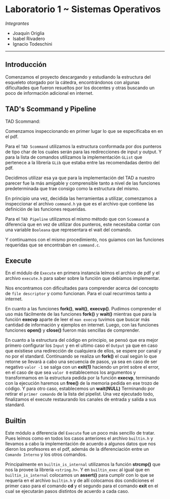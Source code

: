 # Laboratorio 1 ~ Sistemas Operativos

_Integrantes_

* Joaquín Origlia
* Isabel Rivadero
* Ignacio Todeschini

---
## Introducción

Comenzamos el proyecto descargando y estudiando la estructura del esqueleto
otorgado por la cátedra, encontrándonos con algunas dificultades que fueron
resueltos por los docentes y otras buscando un poco de información adicional en internet.


## TAD's Scommand y Pipeline

TAD Scommand:

Comenzamos inspeccionando en primer lugar lo que se especificaba en en el pdf.

Para el `TAD Scommand` utilizamos la estructura conformada por dos punteros de tipo char de los cuales serán para las redirecciones de input y output. Y para la lista de comandos utilizamos la implementación `GList` que pertenece a la librería `GLib` que estaba entre las recomendadas dentro del pdf.

Decidimos utilizar esa ya que para la implementación del TAD a nuestro parecer fue la más amigable y comprensible tanto a nivel de las funciones predeterminada que trae consigo como la estructura del mismo.

En principio una vez, decidida las herramientas a utilizar, comenzamos a inspeccionar el archivo `command.h` ya que es el archivo que contiene las definición de las funciones requeridas.

Para el `TAD Pipeline` utilizamos el mismo método que con `Scommand` a diferencia
que en vez de utilizar dos punteros, este necesitaba contar con una variable
`Booleana` que representara el wait del comando.

Y continuamos con el mismo procedimiento, nos guiamos con las funciones requeridas
que se encontraban en `command.c`.

## Execute

En el módulo de `Execute` en primera instancia leímos el archivo de pdf y el archivo `execute.h` para saber sobre la función que debíamos implementar.

Nos encontramos con dificultades para comprender acerca del concepto de `file descriptor` y como funcionan. Para el cual recurrimos tanto a internet.

En cuanto a las funciones **fork()**, **wait()**, **execvp()**. Pudimos comprender el uso más fácilmente de las funciones **fork()** y **wait()** mientras que para la función **execvp** aparte de leer el `man execvp` tuvimos que buscar más cantidad de información y ejemplos en internet.
Luego, con las funciones funciones **open()** y **close()** fueron más sencillas de comprender.

En cuanto a la estructura del código en principio, se pensó que era mejor primero configurar los `Input` y en el ultimo caso el `Output` ya que en caso que existiese una redirección de cualquiera de ellos, se espere por canal y no por el standard.
Continuando se realiza un **fork()** el cual según lo que retorne se llevará a cabo una secuencia de pasos, ya sea en caso de ser negativo `valor -1` se salga con un **exit(1)** haciendo un print sobre el error, en el caso de que sea `valor 0` establecemos los argumentos y transformamos en la estructura pedida por la función **execvp**, terminando con la ejecución haremos un **free()** de la memoria pedida en ese trozo de código.
Y para otro caso, establecemos un **wait(NULL)**
Terminando por retirar el `primer comando` de la lista del pipelist.
Una vez ejecutado todo, finalizamos el execute restaurando los canales de entrada y salida a sus standard.


## Builtin

Este módulo a diferencia del `Execute` fue un poco más sencillo de tratar.
Pues leímos como en todos los casos anteriores el archivo `builtin.h` y llevamos a cabo la implementación de acuerdo a algunos datos que nos dieron los profesores en el pdf, además de la diferenciación entre un `Comando Interno` y los otros comandos.

Principalmente en `builtin_is_internal` utilizamos la función **strcmp()** que nos la provee la librería `<string.h>`.
Y en `builtin_exec` al igual que en `builtin_is_internal` colocamos un **assert()** para cumplir con lo que se requería en el archivo `builtin.h` y de allí colocamos dos condiciones el primer caso para el comando **cd** y el segundo para el comando **exit** en el cual se ejecutarán pasos distintos de acuerdo a cada caso.
